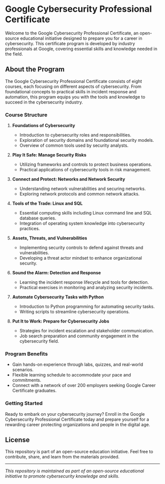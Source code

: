 # Google Cybersecurity Professional Certificate


Welcome to the Google Cybersecurity Professional Certificate, an open-source educational initiative designed to prepare you for a career in cybersecurity. This certificate program is developed by industry professionals at Google, covering essential skills and knowledge needed in the field.

## About the Program

The Google Cybersecurity Professional Certificate consists of eight courses, each focusing on different aspects of cybersecurity. From foundational concepts to practical skills in incident response and automation, this program equips you with the tools and knowledge to succeed in the cybersecurity industry.

### Course Structure

1. **Foundations of Cybersecurity**
   - Introduction to cybersecurity roles and responsibilities.
   - Exploration of security domains and foundational security models.
   - Overview of common tools used by security analysts.

2. **Play It Safe: Manage Security Risks**
   - Utilizing frameworks and controls to protect business operations.
   - Practical applications of cybersecurity tools in risk management.

3. **Connect and Protect: Networks and Network Security**
   - Understanding network vulnerabilities and securing networks.
   - Exploring network protocols and common network attacks.

4. **Tools of the Trade: Linux and SQL**
   - Essential computing skills including Linux command line and SQL database queries.
   - Integration of operating system knowledge into cybersecurity practices.

5. **Assets, Threats, and Vulnerabilities**
   - Implementing security controls to defend against threats and vulnerabilities.
   - Developing a threat actor mindset to enhance organizational security.

6. **Sound the Alarm: Detection and Response**
   - Learning the incident response lifecycle and tools for detection.
   - Practical exercises in monitoring and analyzing security incidents.

7. **Automate Cybersecurity Tasks with Python**
   - Introduction to Python programming for automating security tasks.
   - Writing scripts to streamline cybersecurity operations.

8. **Put It to Work: Prepare for Cybersecurity Jobs**
   - Strategies for incident escalation and stakeholder communication.
   - Job search preparation and community engagement in the cybersecurity field.

### Program Benefits

- Gain hands-on experience through labs, quizzes, and real-world scenarios.
- Flexible learning schedule to accommodate your pace and commitments.
- Connect with a network of over 200 employers seeking Google Career Certificate graduates.

### Getting Started

Ready to embark on your cybersecurity journey? Enroll in the Google Cybersecurity Professional Certificate today and prepare yourself for a rewarding career protecting organizations and people in the digital age.

## License

This repository is part of an open-source education initiative. Feel free to contribute, share, and learn from the materials provided.

---

*This repository is maintained as part of an open-source educational initiative to promote cybersecurity knowledge and skills.*

